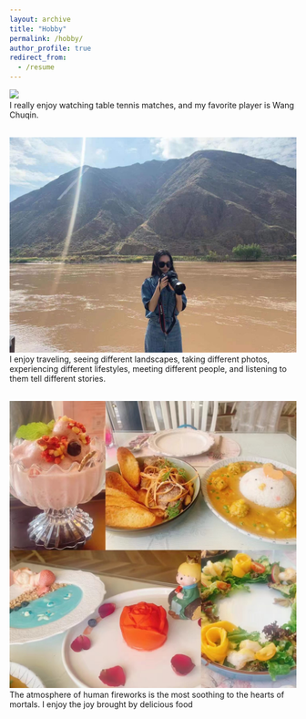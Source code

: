```yaml
---
layout: archive
title: "Hobby"
permalink: /hobby/
author_profile: true
redirect_from:
  - /resume
---
```


<img src='/Table tennis.png'><br>
I really enjoy watching table tennis matches, and my favorite player is Wang Chuqin.


<br><img src='/images/Travel&Photograph.png'><br>
I enjoy traveling, seeing different landscapes, taking different photos, experiencing different lifestyles, meeting different people, and listening to them tell different stories.


<br/><img src='/images/Delicious food.png'><br>
The atmosphere of human fireworks is the most soothing to the hearts of mortals. I enjoy the joy brought by delicious food
